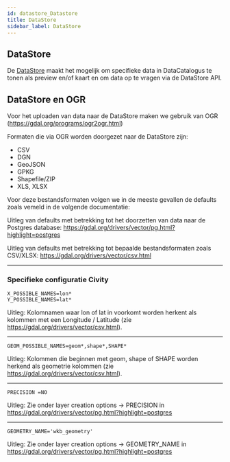 ```yaml
---
id: datastore_Datastore
title: DataStore
sidebar_label: DataStore
---
```


## DataStore

De <a href="http://docs.ckan.org/en/latest/maintaining/datastore.html" target="_blank">DataStore</a> maakt het mogelijk om specifieke data in DataCatalogus te tonen als preview en/of kaart en om data op te vragen via de DataStore API.

## DataStore en OGR

Voor het uploaden van data naar de DataStore maken we gebruik van OGR (https://gdal.org/programs/ogr2ogr.html)

Formaten die via OGR worden doorgezet naar de DataStore zijn:

- CSV
- DGN
- GeoJSON
- GPKG
- Shapefile/ZIP
- XLS, XLSX

Voor deze bestandsformaten volgen we in de meeste gevallen de defaults zoals vemeld in de volgende documentatie:

Uitleg van defaults met betrekking tot het doorzetten van data naar de Postgres database:
https://gdal.org/drivers/vector/pg.html?highlight=postgres

Uitleg van defaults met betrekking tot bepaalde bestandsformaten zoals CSV/XLSX:
https://gdal.org/drivers/vector/csv.html

---

### Specifieke configuratie Civity

```
X_POSSIBLE_NAMES=lon*
Y_POSSIBLE_NAMES=lat*
```

Uitleg: Kolomnamen waar lon of lat in voorkomt worden herkent als kolommen met een Longitude / Latitude (zie https://gdal.org/drivers/vector/csv.html).

---

```
GEOM_POSSIBLE_NAMES=geom*,shape*,SHAPE*
```

Uitleg: Kolommen die beginnen met geom, shape of SHAPE worden herkend als geometrie kolommen (zie https://gdal.org/drivers/vector/csv.html).

---

```
PRECISION =NO
```

Uitleg: Zie onder layer creation options -> PRECISION in https://gdal.org/drivers/vector/pg.html?highlight=postgres

---

```
GEOMETRY_NAME='wkb_geometry'
```

Uitleg: Zie onder layer creation options -> GEOMETRY_NAME in https://gdal.org/drivers/vector/pg.html?highlight=postgres
